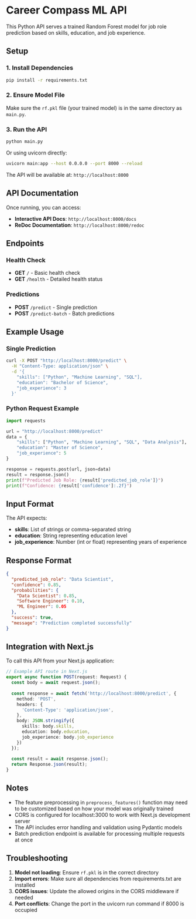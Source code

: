 # Career Compass ML API

This Python API serves a trained Random Forest model for job role prediction based on skills, education, and job experience.

## Setup

### 1. Install Dependencies

```bash
pip install -r requirements.txt
```

### 2. Ensure Model File

Make sure the `rf.pkl` file (your trained model) is in the same directory as `main.py`.

### 3. Run the API

```bash
python main.py
```

Or using uvicorn directly:

```bash
uvicorn main:app --host 0.0.0.0 --port 8000 --reload
```

The API will be available at: `http://localhost:8000`

## API Documentation

Once running, you can access:
- **Interactive API Docs**: `http://localhost:8000/docs`
- **ReDoc Documentation**: `http://localhost:8000/redoc`

## Endpoints

### Health Check
- **GET** `/` - Basic health check
- **GET** `/health` - Detailed health status

### Predictions
- **POST** `/predict` - Single prediction
- **POST** `/predict-batch` - Batch predictions

## Example Usage

### Single Prediction

```bash
curl -X POST "http://localhost:8000/predict" \
  -H "Content-Type: application/json" \
  -d '{
    "skills": ["Python", "Machine Learning", "SQL"],
    "education": "Bachelor of Science",
    "job_experience": 3
  }'
```

### Python Request Example

```python
import requests

url = "http://localhost:8000/predict"
data = {
    "skills": ["Python", "Machine Learning", "SQL", "Data Analysis"],
    "education": "Master of Science",
    "job_experience": 5
}

response = requests.post(url, json=data)
result = response.json()
print(f"Predicted Job Role: {result['predicted_job_role']}")
print(f"Confidence: {result['confidence']:.2f}")
```

## Input Format

The API expects:
- **skills**: List of strings or comma-separated string
- **education**: String representing education level
- **job_experience**: Number (int or float) representing years of experience

## Response Format

```json
{
  "predicted_job_role": "Data Scientist",
  "confidence": 0.85,
  "probabilities": {
    "Data Scientist": 0.85,
    "Software Engineer": 0.10,
    "ML Engineer": 0.05
  },
  "success": true,
  "message": "Prediction completed successfully"
}
```

## Integration with Next.js

To call this API from your Next.js application:

```typescript
// Example API route in Next.js
export async function POST(request: Request) {
  const body = await request.json();
  
  const response = await fetch('http://localhost:8000/predict', {
    method: 'POST',
    headers: {
      'Content-Type': 'application/json',
    },
    body: JSON.stringify({
      skills: body.skills,
      education: body.education,
      job_experience: body.job_experience
    })
  });
  
  const result = await response.json();
  return Response.json(result);
}
```

## Notes

- The feature preprocessing in `preprocess_features()` function may need to be customized based on how your model was originally trained
- CORS is configured for localhost:3000 to work with Next.js development server
- The API includes error handling and validation using Pydantic models
- Batch prediction endpoint is available for processing multiple requests at once

## Troubleshooting

1. **Model not loading**: Ensure `rf.pkl` is in the correct directory
2. **Import errors**: Make sure all dependencies from requirements.txt are installed
3. **CORS issues**: Update the allowed origins in the CORS middleware if needed
4. **Port conflicts**: Change the port in the uvicorn run command if 8000 is occupied
